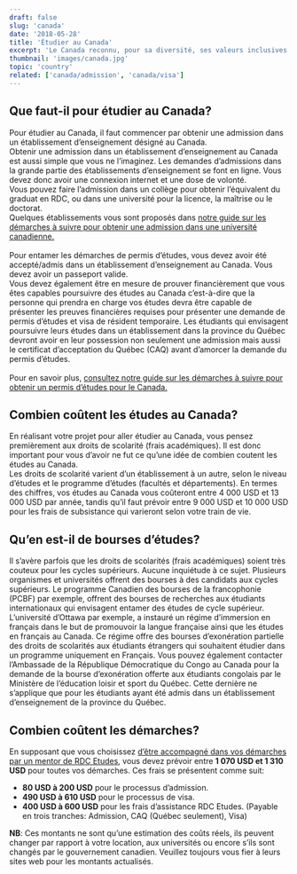 ```yaml
---
draft: false
slug: 'canada'
date: '2018-05-28'
title: 'Étudier au Canada'
excerpt: 'Le Canada reconnu, pour sa diversité, ses valeurs inclusives et sa qualité de vie élevée, est considéré à l’international comme un de meilleurs pays au monde où vivre et étudier. Etudier au Canada constitue non seulement un énorme privilège mais aussi une opportunité à saisir avec grand coeur.'
thumbnail: 'images/canada.jpg'
topic: 'country'
related: ['canada/admission', 'canada/visa']
---
```


## Que faut-il pour étudier au Canada?

Pour étudier au Canada, il faut commencer par obtenir une admission dans un établissement d’enseignement désigné au Canada.\
Obtenir une admission dans un établissement d’enseignement au Canada est aussi simple que vous ne l’imaginez.
Les demandes d’admissions dans la grande partie des établissements d’enseignement se font en ligne. Vous devez donc avoir une connexion internet et une dose de volonté.\
Vous pouvez faire l’admission dans un collège pour obtenir l’équivalent du graduat en RDC, ou dans une université pour la licence, la maîtrise ou le doctorat.\
Quelques établissements vous sont proposés dans [notre guide sur les démarches à suivre pour obtenir une admission dans une université canadienne.](/guides/canada/admission)
\
\
Pour entamer les démarches de permis d’études, vous devez avoir été accepté/admis dans un établissement d’enseignement au Canada. Vous devez avoir un passeport valide.  
Vous devez également être en mesure de prouver financièrement que vous êtes capables poursuivre des études au Canada c’est-à-dire que la personne qui prendra en charge vos études devra être capable de présenter les preuves financières requises pour présenter une demande de permis d’études et visa de résident temporaire.
Les étudiants qui envisagent poursuivre leurs études dans un établissement dans la province du Québec devront avoir en leur possession non seulement une admission mais aussi le certificat d’acceptation du Québec (CAQ) avant d’amorcer la demande du permis d’études.
\
\
Pour en savoir plus, [consultez notre guide sur les démarches à suivre pour obtenir un permis d’études pour le Canada.](/guides/canada/visa)

## Combien coûtent les études au Canada?

En réalisant votre projet pour aller étudier au Canada, vous pensez premièrement aux droits de scolarité (frais académiques).
Il est donc important pour vous d’avoir ne fut ce qu’une idée de combien coutent les études au Canada.\
Les droits de scolarité varient d’un établissement à un autre, selon le niveau d’études et le programme d’études (facultés et départements).
En termes des chiffres, vos études au Canada vous coûteront entre 4 000 USD et 13 000 USD par année, tandis qu’il faut prévoir entre 9 000 USD et 10 000 USD pour les frais de subsistance qui varieront selon votre train de vie.

## Qu’en est-il de bourses d’études?

Il s’avère parfois que les droits de scolarités (frais académiques) soient très couteux pour les cycles supérieurs. Aucune inquiétude à ce sujet.
Plusieurs organismes et universités offrent des bourses à des candidats aux cycles supérieurs.
Le programme Canadien des bourses de la francophonie (PCBF) par exemple, offrent des bourses de recherches aux étudiants internationaux qui envisagent entamer des études de cycle supérieur.  
L’université d’Ottawa par exemple, a instauré un régime d’immersion en français dans le but de promouvoir la langue française ainsi que les études en français au Canada.
Ce régime offre des bourses d’exonération partielle des droits de scolarités aux étudiants étrangers qui souhaitent étudier dans un programme uniquement en Français.
Vous pouvez également contacter l’Ambassade de la République Démocratique du Congo au Canada pour la demande de la bourse d’exonération offerte aux étudiants congolais par le Ministère de l’éducation loisir et sport du Québec.
Cette dernière ne s’applique que pour les étudiants ayant été admis dans un établissement d’enseignement de la province du Québec.

## Combien coûtent les démarches?

En supposant que vous choisissez [d’être accompagné dans vos démarches par un mentor de RDC Etudes](/accompagnement), vous devez prévoir entre **1 070 USD et 1 310 USD** pour toutes vos démarches.
Ces frais se présentent comme suit:

- **80 USD à 200 USD** pour le processus d’admission.
- **490 USD à 610 USD** pour le processus de visa.
- **400 USD à 600 USD** pour les frais d’assistance RDC Etudes. (Payable en trois tranches: Admission, CAQ (Québec seulement), Visa)

**NB**: Ces montants ne sont qu’une estimation des coûts réels, ils peuvent changer par rapport à votre location, aux universités ou encore s’ils sont changés par le gouvernement canadien. Veuillez toujours vous fier à leurs sites web pour les montants actualisés.
